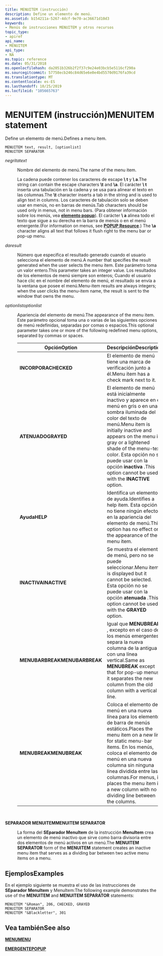```yaml
---
title: MENUITEM (instrucción)
description: Define un elemento de menú.
ms.assetid: b154211a-5267-4dcf-9e70-ac36671d10d3
keywords:
- Menús de instrucciones MENUITEM y otros recursos
topic_type:
- apiref
api_name:
- MENUITEM
api_type:
- NA
ms.topic: reference
ms.date: 05/31/2018
ms.openlocfilehash: da2051b326b2f2f37c9e24e03bcb5e5116cf290a
ms.sourcegitcommit: 57758ecb246c84d65e6e0e4bd5570d9176fa39cd
ms.translationtype: MT
ms.contentlocale: es-ES
ms.lasthandoff: 10/25/2019
ms.locfileid: "105665763"
---
```

# <a name="menuitem-statement"></a><span data-ttu-id="81357-104">MENUITEM (instrucción)</span><span class="sxs-lookup"><span data-stu-id="81357-104">MENUITEM statement</span></span>

<span data-ttu-id="81357-105">Define un elemento de menú.</span><span class="sxs-lookup"><span data-stu-id="81357-105">Defines a menu item.</span></span>

``` syntax
MENUITEM text, result, [optionlist]  
MENUITEM SEPARATOR
```

<dl> <dt>

<span data-ttu-id="81357-106"><span id="text"></span><span id="TEXT"></span>*negrita*</span><span class="sxs-lookup"><span data-stu-id="81357-106"><span id="text"></span><span id="TEXT"></span>*text*</span></span>
</dt> <dd>

<span data-ttu-id="81357-107">Nombre del elemento de menú.</span><span class="sxs-lookup"><span data-stu-id="81357-107">The name of the menu item.</span></span>

<span data-ttu-id="81357-108">La cadena puede contener los caracteres de escape **\\ t** y **\\ a**.</span><span class="sxs-lookup"><span data-stu-id="81357-108">The string can contain the escape characters **\\t** and **\\a**.</span></span> <span data-ttu-id="81357-109">El carácter **\\ t** inserta una tabulación en la cadena y se usa para alinear el texto en las columnas.</span><span class="sxs-lookup"><span data-stu-id="81357-109">The **\\t** character inserts a tab in the string and is used to align text in columns.</span></span> <span data-ttu-id="81357-110">Los caracteres de tabulación solo se deben usar en menús, no en barras de menús.</span><span class="sxs-lookup"><span data-stu-id="81357-110">Tab characters should be used only in menus, not in menu bars.</span></span> <span data-ttu-id="81357-111">(Para obtener información sobre los menús, vea [**elemento popup**](popup-resource.md)). El carácter **\\ a** alinea todo el texto que sigue a su derecha en la barra de menús o en el menú emergente.</span><span class="sxs-lookup"><span data-stu-id="81357-111">(For information on menus, see [**POPUP Resource**](popup-resource.md).) The **\\a** character aligns all text that follows it flush right to the menu bar or pop-up menu.</span></span>

</dd> <dt>

<span data-ttu-id="81357-112"><span id="result"></span><span id="RESULT"></span>*da*</span><span class="sxs-lookup"><span data-stu-id="81357-112"><span id="result"></span><span id="RESULT"></span>*result*</span></span>
</dt> <dd>

<span data-ttu-id="81357-113">Número que especifica el resultado generado cuando el usuario selecciona el elemento de menú.</span><span class="sxs-lookup"><span data-stu-id="81357-113">A number that specifies the result generated when the user selects the menu item.</span></span> <span data-ttu-id="81357-114">Este parámetro toma un valor entero.</span><span class="sxs-lookup"><span data-stu-id="81357-114">This parameter takes an integer value.</span></span> <span data-ttu-id="81357-115">Los resultados de los elementos de menú siempre son enteros; Cuando el usuario hace clic en el nombre del elemento de menú, el resultado se envía a la ventana que posee el menú.</span><span class="sxs-lookup"><span data-stu-id="81357-115">Menu-item results are always integers; when the user clicks the menu-item name, the result is sent to the window that owns the menu.</span></span>

</dd> <dt>

<span data-ttu-id="81357-116"><span id="optionlist"></span><span id="OPTIONLIST"></span>*optionlist*</span><span class="sxs-lookup"><span data-stu-id="81357-116"><span id="optionlist"></span><span id="OPTIONLIST"></span>*optionlist*</span></span>
</dt> <dd>

<span data-ttu-id="81357-117">Apariencia del elemento de menú.</span><span class="sxs-lookup"><span data-stu-id="81357-117">The appearance of the menu item.</span></span> <span data-ttu-id="81357-118">Este parámetro opcional toma una o varias de las siguientes opciones de menú redefinidas, separadas por comas o espacios.</span><span class="sxs-lookup"><span data-stu-id="81357-118">This optional parameter takes one or more of the following redefined menu options, separated by commas or spaces.</span></span>



| <span data-ttu-id="81357-119">Opción</span><span class="sxs-lookup"><span data-stu-id="81357-119">Option</span></span>           | <span data-ttu-id="81357-120">Descripción</span><span class="sxs-lookup"><span data-stu-id="81357-120">Description</span></span>                                                                                                                                                           |
|------------------|-----------------------------------------------------------------------------------------------------------------------------------------------------------------------|
| <span data-ttu-id="81357-121">**INCORPORA**</span><span class="sxs-lookup"><span data-stu-id="81357-121">**CHECKED**</span></span>      | <span data-ttu-id="81357-122">El elemento de menú tiene una marca de verificación junto a él.</span><span class="sxs-lookup"><span data-stu-id="81357-122">Menu item has a check mark next to it.</span></span>                                                                                                                                |
| <span data-ttu-id="81357-123">**ATENUADO**</span><span class="sxs-lookup"><span data-stu-id="81357-123">**GRAYED**</span></span>       | <span data-ttu-id="81357-124">El elemento de menú está inicialmente inactivo y aparece en el menú en gris o en una sombra iluminada del color del texto de menú.</span><span class="sxs-lookup"><span data-stu-id="81357-124">Menu item is initially inactive and appears on the menu in gray or a lightened shade of the menu-text color.</span></span> <span data-ttu-id="81357-125">Esta opción no se puede usar con la opción **inactiva** .</span><span class="sxs-lookup"><span data-stu-id="81357-125">This option cannot be used with the **INACTIVE** option.</span></span> |
| <span data-ttu-id="81357-126">**Ayuda**</span><span class="sxs-lookup"><span data-stu-id="81357-126">**HELP**</span></span>         | <span data-ttu-id="81357-127">Identifica un elemento de ayuda.</span><span class="sxs-lookup"><span data-stu-id="81357-127">Identifies a help item.</span></span> <span data-ttu-id="81357-128">Esta opción no tiene ningún efecto en la apariencia del elemento de menú.</span><span class="sxs-lookup"><span data-stu-id="81357-128">This option has no effect on the appearance of the menu item.</span></span>                                                                                 |
| <span data-ttu-id="81357-129">**INACTIVA**</span><span class="sxs-lookup"><span data-stu-id="81357-129">**INACTIVE**</span></span>     | <span data-ttu-id="81357-130">Se muestra el elemento de menú, pero no se puede seleccionar.</span><span class="sxs-lookup"><span data-stu-id="81357-130">Menu item is displayed but it cannot be selected.</span></span> <span data-ttu-id="81357-131">Esta opción no se puede usar con la opción **atenuada** .</span><span class="sxs-lookup"><span data-stu-id="81357-131">This option cannot be used with the **GRAYED** option.</span></span>                                                              |
| <span data-ttu-id="81357-132">**MENUBARBREAK**</span><span class="sxs-lookup"><span data-stu-id="81357-132">**MENUBARBREAK**</span></span> | <span data-ttu-id="81357-133">Igual que **MENUBREAK** , excepto en el caso de los menús emergentes, separa la nueva columna de la antigua con una línea vertical.</span><span class="sxs-lookup"><span data-stu-id="81357-133">Same as **MENUBREAK** except that for pop-up menus, it separates the new column from the old column with a vertical line.</span></span>                                             |
| <span data-ttu-id="81357-134">**MENUBREAK**</span><span class="sxs-lookup"><span data-stu-id="81357-134">**MENUBREAK**</span></span>    | <span data-ttu-id="81357-135">Coloca el elemento de menú en una nueva línea para los elementos de barra de menús estáticos.</span><span class="sxs-lookup"><span data-stu-id="81357-135">Places the menu item on a new line for static menu-bar items.</span></span> <span data-ttu-id="81357-136">En los menús, coloca el elemento de menú en una nueva columna sin ninguna línea dividida entre las columnas.</span><span class="sxs-lookup"><span data-stu-id="81357-136">For menus, it places the menu item in a new column with no dividing line between the columns.</span></span>           |



 

</dd> <dt>

<span data-ttu-id="81357-137"><span id="MENUITEM_SEPARATOR"></span><span id="menuitem_separator"></span>**SEPARADOR MENUITEM**</span><span class="sxs-lookup"><span data-stu-id="81357-137"><span id="MENUITEM_SEPARATOR"></span><span id="menuitem_separator"></span>**MENUITEM SEPARATOR**</span></span>
</dt> <dd>

<span data-ttu-id="81357-138">La forma del **SEparador MenuItem** de la instrucción **MenuItem** crea un elemento de menú inactivo que sirve como barra divisoria entre dos elementos de menú activos en un menú.</span><span class="sxs-lookup"><span data-stu-id="81357-138">The **MENUITEM SEPARATOR** form of the **MENUITEM** statement creates an inactive menu item that serves as a dividing bar between two active menu items on a menu.</span></span>

</dd> </dl>

## <a name="examples"></a><span data-ttu-id="81357-139">Ejemplos</span><span class="sxs-lookup"><span data-stu-id="81357-139">Examples</span></span>

<span data-ttu-id="81357-140">En el ejemplo siguiente se muestra el uso de las instrucciones de **SEparador** **MenuItem** y MenuItem:</span><span class="sxs-lookup"><span data-stu-id="81357-140">The following example demonstrates the use of the **MENUITEM** and **MENUITEM SEPARATOR** statements:</span></span>

``` syntax
MENUITEM "&Roman", 206, CHECKED, GRAYED
MENUITEM SEPARATOR
MENUITEM "&Blackletter", 301
```

## <a name="see-also"></a><span data-ttu-id="81357-141">Vea también</span><span class="sxs-lookup"><span data-stu-id="81357-141">See also</span></span>

<dl> <dt>

[<span data-ttu-id="81357-142">**MENU**</span><span class="sxs-lookup"><span data-stu-id="81357-142">**MENU**</span></span>](menu-resource.md)
</dt> <dt>

[<span data-ttu-id="81357-143">**EMERGENTE**</span><span class="sxs-lookup"><span data-stu-id="81357-143">**POPUP**</span></span>](popup-resource.md)
</dt> </dl>

 

 




